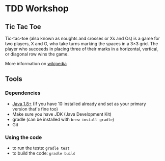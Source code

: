 # TDD Workshop

## Tic Tac Toe

Tic-tac-toe (also known as noughts and crosses or Xs and Os) is a game for two players, X and O, who take turns marking the spaces in a 3×3 grid. The player who succeeds in placing three of their marks in a horizontal, vertical, or diagonal row wins the game.

More information on [wikipedia](https://en.wikipedia.org/wiki/Tic-tac-toe)

## Tools

### Dependencies

* [Java 1.8+](https://java.com/en/download/mac_download.jsp) (If you have 10 installed already and set as your primary version that's fine too)
* Make sure you have JDK (Java Development Kit)
* gradle (can be installed with `brew install gradle`)
* Git

### Using the code

* to run the tests: `gradle test`
* to build the code: `gradle build`

